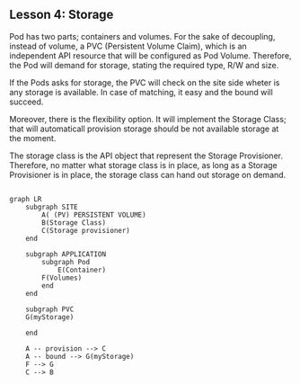 ## Lesson 4: Storage

Pod has two parts; containers and volumes. For the sake of decoupling, instead of volume, a PVC (Persistent Volume Claim), which is an independent API resource that will be configured as Pod Volume. Therefore, the Pod will demand for storage, stating the required type, R/W and size.

If the Pods asks for storage, the PVC will check on the site side wheter is any storage is available. In case of matching, it easy and the bound will succeed.

Moreover, there is the flexibility option. It will implement the Storage Class; that will automaticall provision storage should be not available storage at the moment.

The storage class is the API object that represent the Storage Provisioner. Therefore, no matter what storage class is in place, as long as a Storage Provisioner is in place, the storage class can hand out storage on demand.

```mermaid

graph LR
    subgraph SITE
        A( (PV) PERSISTENT VOLUME)
        B(Storage Class)
        C(Storage provisioner)
    end

    subgraph APPLICATION
        subgraph Pod
            E(Container)
        F(Volumes)
        end
    end

    subgraph PVC
    G(myStorage)
    
    end
    
    A -- provision --> C
    A -- bound --> G(myStorage)
    F --> G
    C --> B
```
